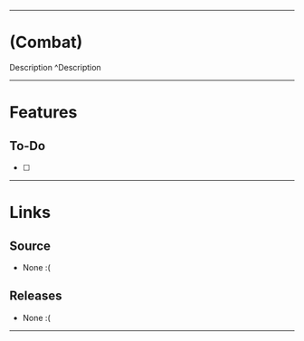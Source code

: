 ___
# (Combat)
Description ^Description

___
# Features

## To-Do
- [ ] 

___
# Links

## Source
- None :(

## Releases
- None :(

___
